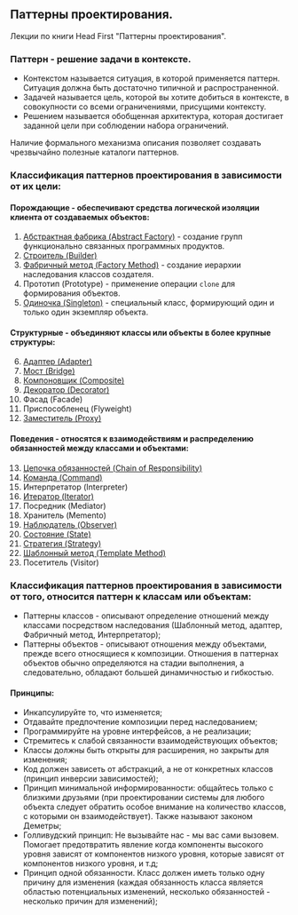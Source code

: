 ## Паттерны проектирования.

Лекции по книги Head First "Паттерны проектирования".

### Паттерн - решение задачи в контексте.
- Контекстом называется ситуация, в которой применяется паттерн. Ситуация должна быть достаточно типичной и распространенной.
- Задачей называется цель, которой вы хотите добиться в контексте, в совокупности со всеми ограничениями, присущими контексту.
- Решением называется обобщенная архитектура, которая достигает заданной цели при соблюдении набора ограничений.

Наличие формального механизма описания позволяет создавать чрезвычайно полезные каталоги паттернов.

### Классификация паттернов проектирования в зависимости от их цели:

#### Порождающие - обеспечивают средства логической изоляции клиента от создаваемых объектов:
1. [Абстрактная фабрика (Abstract Factory)](AbstractFactory/readme.md) - создание групп функционально связанных
программных продуктов.
2. [Строитель (Builder)](Builder/readme.md)
3. [Фабричный метод (Factory Method)](FactoryMethod/readme.md) - создание иерархии наследования классов создателя.
4. Прототип (Prototype) - применение операции `clone` для формирования объектов.
5. [Одиночка (Singleton)](Singleton/readme.md) - специальный класс, формирующий один и только один экземпляр объекта.

#### Структурные - объединяют классы или объекты в более крупные структуры:
6. [Адаптер (Adapter)](Adapter/readme.md)
7. [Мост (Bridge)](Bridge/readme.md)
8. [Компоновщик (Composite)](Composite/readme.md)
9. [Декоратор (Decorator)](Decorator/readme.md)
10. Фасад (Facade)
11. Приспособленец (Flyweight)
12. [Заместитель (Proxy)](Proxy/readme.md)

#### Поведения - относятся к взаимодействиям и распределению обязанностей между классами и объектами:
13. [Цепочка обязанностей (Chain of Responsibility)](ChainOfResponsibility/readme.md)
14. [Команда (Command)](Command/readme.md)
15. Интерпретатор (Interpreter)
16. [Итератор (Iterator)](Iterator/readme.md)
17. Посредник (Mediator)
18. Хранитель (Memento)
19. [Наблюдатель (Observer)](Observer/readme.md)
20. [Состояние (State)](State/readme.md)
21. [Стратегия (Strategy)](Strategy/readme.md)
22. [Шаблонный метод (Template Method)](TemplateMethod/readme.md)
23. Посетитель (Visitor)


### Классификация паттернов проектирования в зависимости от того, относится паттерн к классам или объектам:
- Паттерны классов - описывают определение отношений между классами посредством наследования (Шаблонный метод, адаптер, Фабричный метод, Интерпретатор);
- Паттерны объектов - описывают отношения между объектами, прежде всего относящиеся к композиции. Отношения в паттернах
  объектов обычно определяются на стадии выполнения, а следовательно, обладают большей динамичностью и гибкостью.

#### Принципы:
- Инкапсулируйте то, что изменяется;
- Отдавайте предпочтение композиции перед наследованием;
- Программируйте на уровне интерфейсов, а не реализации;
- Стремитесь к слабой связанности взаимодействующих объектов;
- Классы должны быть открыты для расширения, но закрыты для изменения;
- Код должен зависеть от абстракций, а не от конкретных классов (принцип инверсии зависимостей);
- Принцип минимальной информированности: общайтесь только с близкими друзьями (при проектировании системы
  для любого объекта следует обратить особое внимание на количество классов, с которыми он взаимодействует).
  Также называют законом Деметры;
- Голливудский принцип: Не вызывайте нас - мы вас сами вызовем. Помогает предотвратить явление когда компоненты
  высокого уровня зависят от компонентов низкого уровня, которые зависят от компонентов низкого уровня, и т.д;
- Принцип одной обязанности. Класс должен иметь только одну причину для изменения (каждая обязанность класса
  является областью потенциальных изменений, несколько обязанностей - несколько причин для изменений);
